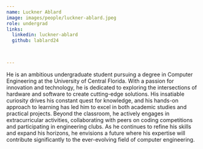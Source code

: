 ```yaml
---
name: Luckner Ablard
image: images/people/luckner-ablard.jpeg
role: undergrad
links:
  linkedin: luckner-ablard
  github: lablard24
  


---
```


 He is an ambitious undergraduate student pursuing a degree in Computer Engineering at the University of Central Florida. With a passion for innovation and technology, he is dedicated to exploring the intersections of hardware and software to create cutting-edge solutions. His insatiable curiosity drives his constant quest for knowledge, and his hands-on approach to learning has led him to excel in both academic studies and practical projects. Beyond the classroom, he actively engages in extracurricular activities, collaborating with peers on coding competitions and participating in engineering clubs. As he continues to refine his skills and expand his horizons, he envisions a future where his expertise will contribute significantly to the ever-evolving field of computer engineering.

